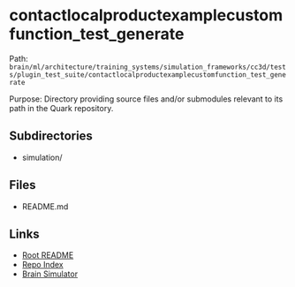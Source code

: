 # contactlocalproductexamplecustomfunction_test_generate

Path: `brain/ml/architecture/training_systems/simulation_frameworks/cc3d/tests/plugin_test_suite/contactlocalproductexamplecustomfunction_test_generate`

Purpose: Directory providing source files and/or submodules relevant to its path in the Quark repository.

## Subdirectories
- simulation/

## Files
- README.md

## Links
- [Root README](../../../../../../../../README.md)
- [Repo Index](../../../../../../../../repo_index.json)
- [Brain Simulator](../../../../../../../../brain/architecture/brain_simulator.py)
